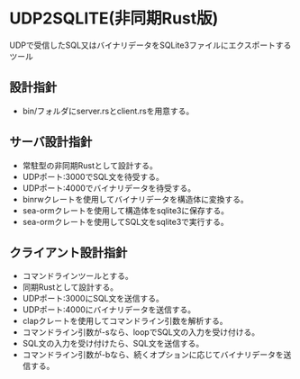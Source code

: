 # UDP2SQLITE(非同期Rust版)
UDPで受信したSQL又はバイナリデータをSQLite3ファイルにエクスポートするツール

## 設計指針
* bin/フォルダにserver.rsとclient.rsを用意する。

## サーバ設計指針
* 常駐型の非同期Rustとして設計する。
* UDPポート:3000でSQL文を待受する。
* UDPポート:4000でバイナリデータを待受する。
* binrwクレートを使用してバイナリデータを構造体に変換する。
* sea-ormクレートを使用して構造体をsqlite3に保存する。
* sea-ormクレートを使用してSQL文をsqlite3で実行する。

## クライアント設計指針
* コマンドラインツールとする。
* 同期Rustとして設計する。
* UDPポート:3000にSQL文を送信する。
* UDPポート:4000にバイナリデータを送信する。
* clapクレートを使用してコマンドライン引数を解析する。
* コマンドライン引数が-sなら、loopでSQL文の入力を受け付ける。
* SQL文の入力を受け付けたら、SQL文を送信する。
* コマンドライン引数が-bなら、続くオプションに応じてバイナリデータを送信する。

